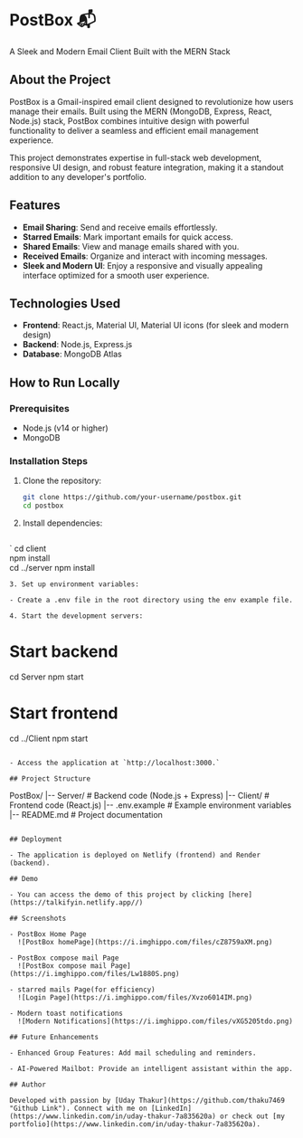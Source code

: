 # PostBox 📬  
A Sleek and Modern Email Client Built with the MERN Stack  

## About the Project  

PostBox is a Gmail-inspired email client designed to revolutionize how users manage their emails. Built using the MERN (MongoDB, Express, React, Node.js) stack, PostBox combines intuitive design with powerful functionality to deliver a seamless and efficient email management experience.  

This project demonstrates expertise in full-stack web development, responsive UI design, and robust feature integration, making it a standout addition to any developer's portfolio.  

## Features  

- **Email Sharing**: Send and receive emails effortlessly.  
- **Starred Emails**: Mark important emails for quick access.  
- **Shared Emails**: View and manage emails shared with you.  
- **Received Emails**: Organize and interact with incoming messages.  
- **Sleek and Modern UI**: Enjoy a responsive and visually appealing interface optimized for a smooth user experience.  

## Technologies Used  

- **Frontend**: React.js, Material UI, Material UI icons (for sleek and modern design)  
- **Backend**: Node.js, Express.js  
- **Database**: MongoDB Atlas  

## How to Run Locally  

### Prerequisites  
- Node.js (v14 or higher)  
- MongoDB  

### Installation Steps  
1. Clone the repository:  
   ```bash  
   git clone https://github.com/your-username/postbox.git  
   cd postbox  
   ```
2. Install dependencies:
   ```bash   
`  cd client  
   npm install  
   cd ../server
   npm install  
   ```
3. Set up environment variables:

- Create a .env file in the root directory using the env example file.

4. Start the development servers:
  
  ```
  # Start backend
  cd Server
  npm start

  # Start frontend
  cd ../Client
  npm start
```

- Access the application at `http://localhost:3000.`

## Project Structure

```
  PostBox/
    |-- Server/        # Backend code (Node.js + Express)
    |-- Client/        # Frontend code (React.js)
    |-- .env.example   # Example environment variables
    |-- README.md      # Project documentation
```

## Deployment

- The application is deployed on Netlify (frontend) and Render (backend).

## Demo

- You can access the demo of this project by clicking [here](https://talkifyin.netlify.app//)

## Screenshots

- PostBox Home Page
  ![PostBox homePage](https://i.imghippo.com/files/cZ8759aXM.png)

- PostBox compose mail Page
  ![PostBox compose mail Page](https://i.imghippo.com/files/Lw1880S.png)

- starred mails Page(for efficiency)
  ![Login Page](https://i.imghippo.com/files/Xvzo6014IM.png)

- Modern toast notifications
  ![Modern Notifications](https://i.imghippo.com/files/vXG5205tdo.png)

## Future Enhancements

- Enhanced Group Features: Add mail scheduling and reminders.

- AI-Powered Mailbot: Provide an intelligent assistant within the app.

## Author

Developed with passion by [Uday Thakur](https://github.com/thaku7469 "Github Link"). Connect with me on [LinkedIn](https://www.linkedin.com/in/uday-thakur-7a835620a) or check out [my portfolio](https://www.linkedin.com/in/uday-thakur-7a835620a).
